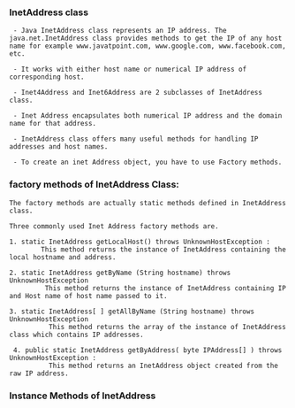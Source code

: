 ### InetAddress class

     - Java InetAddress class represents an IP address. The java.net.InetAddress class provides methods to get the IP of any host name for example www.javatpoint.com, www.google.com, www.facebook.com, etc. 
  
     - It works with either host name or numerical IP address of corresponding host.
  
     - Inet4Address and Inet6Address are 2 subclasses of InetAddress class.
  
     - Inet Address encapsulates both numerical IP address and the domain name for that address.
  
     - InetAddress class offers many useful methods for handling IP addresses and host names.
  
     - To create an inet Address object, you have to use Factory methods.
  
### factory methods of InetAddress Class:
    The factory methods are actually static methods defined in InetAddress class.

    Three commonly used Inet Address factory methods are.

    1. static InetAddress getLocalHost() throws UnknownHostException :
            This method returns the instance of InetAddress containing the local hostname and address.

    2. static InetAddress getByName (String hostname) throws UnknownHostException
             This method returns the instance of InetAddress containing IP and Host name of host name passed to it.

    3. static InetAddress[ ] getAllByName (String hostname) throws UnknownHostException
              This method returns the array of the instance of InetAddress class which contains IP addresses.
     
     4. public static InetAddress getByAddress( byte IPAddress[] ) throws UnknownHostException :
              This method returns an InetAddress object created from the raw IP address.

  ### Instance Methods of InetAddress